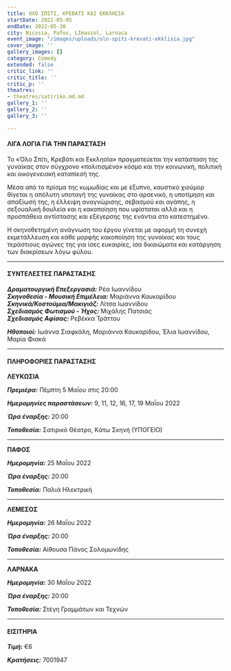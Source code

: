 ```yaml
---
title: ΟΛΟ ΣΠΙΤΙ, ΚΡΕΒΑΤΙ ΚΑΙ ΕΚΚΛΗΣΙΑ
startDate: 2022-05-05
endDate: 2022-05-30
city: Nicosia, Pafos, LImassol, Larnaca
event_image: "/images/uploads/olo-spiti-krevati-ekklisia.jpg"
cover_image: ''
gallery_images: []
category: Comedy
extended: false
critic_link: ''
critic_title: ''
critic_p: ''
theatres:
- theatres/satiriko.md.md
gallery_1: ''
gallery_2: ''
gallery_3: ''

---
```

#### ΛΙΓΑ ΛΟΓΙΑ ΓΙΑ ΤΗΝ ΠΑΡΑΣΤΑΣΗ

Το «Όλο Σπίτι, Κρεβάτι και Εκκλησία» πραγματεύεται την κατάσταση της γυναίκας στον σύγχρονο «πολιτισμένο» κόσμο και την κοινωνική, πολιτική και οικογενειακή καταπίεσή της. 

Μέσα από το πρίσμα της κωμωδίας και με έξυπνο, καυστικό χιούμορ θίγεται η απόλυτη υποταγή της γυναίκας στο αρσενικό, η υποτίμηση και απαξίωσή της, η έλλειψη αναγνώρισης, σεβασμού και αγάπης, η σεξουαλική δουλεία και η κακοποίηση που υφίσταται αλλά και η προσπάθεια αντίστασης και εξέγερσης της ενάντια στο κατεστημένο.

Η σκηνοθετημένη ανάγνωση του έργου γίνεται με αφορμή τη συνεχή εκμετάλλευση και κάθε μορφής κακοποίηση της γυναίκας και τους τεράστιους αγώνες της για ίσες ευκαιρίες, ίσα δικαιώματα και κατάργηση των διακρίσεων λόγω φύλου.

***

#### ΣΥΝΤΕΛΕΣΤΕΣ ΠΑΡΑΣΤΑΣΗΣ

**_Δραματουργική Επεξεργασιά:_** Ρέα Ιωαννίδου  
**_Σκηνοθεσία - Μουσική Επιμέλεια:_** Μαριάννα Καυκαρίδου  
**_Σκηνικά/Κοστούμια/Μακιγιάζ:_** Λίτσα Ιωαννίδου  
**_Σχεδιασμός Φωτισμού - Ήχος:_** Μιχάλης Πατσιάς  
**_Σχεδιασμός Αφίσας:_** Ρεβέκκα Τράττου

**_Ηθοποιοί:_** Ιωάννα Σιαφκάλη, Μαριάννα Καυκαρίδου, Έλια Ιωαννίδου, Μαρία Φιακά

***

#### ΠΛΗΡΟΦΟΡΙΕΣ ΠΑΡΑΣΤΑΣΗΣ

**ΛΕΥΚΩΣΙΑ**

**_Πρεμιέρα:_** Πέμπτη 5 Μαΐου στις 20:00

**_Ημερομηνίες παραστάσεων:_** 9, 11, 12, 16, 17, 19 Μαΐου 2022

**_Ώρα έναρξης:_** 20:00

**_Τοποθεσία:_** Σατιρικό Θέατρο, Kάτω Σκηνή (ΥΠΟΓΕΙΟ)

***

**ΠΑΦΟΣ**

**_Ημερομηνία:_** 25 Μαΐου 2022

**_Ώρα έναρξης:_** 20:00

**_Τοποθεσία:_** Παλιά Ηλεκτρική

***

**ΛΕΜΕΣΟΣ**

**_Ημερομηνία:_** 26 Μαΐου 2022

**_Ώρα έναρξης:_** 20:00

**_Τοποθεσία:_** Αίθουσα Πάνος Σολομωνίδης

***

**ΛΑΡΝΑΚΑ**

**_Ημερομηνία:_** 30 Μαΐου 2022

**_Ώρα έναρξης:_** 20:00

**_Τοποθεσία:_** Στέγη Γραμμάτων και Τεχνών

***

#### ΕΙΣΙΤΗΡΙΑ

**_Τιμή:_** €6

**_Κρατήσεις:_** 7001947